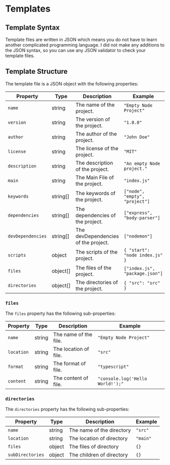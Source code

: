 # Templates

## Template Syntax
Template files are written in JSON which means you do not
have to learn another complicated programming language. I
did not make any additions to the JSON syntax, so you can
use any JSON validator to check your template files.

## Template Structure
The template file is a JSON object with the following
properties:

| Property          | Type     | Description                         | Example                        |
|-------------------|----------|-------------------------------------|--------------------------------|
| `name`            | string   | The name of the project.            | `"Empty Node Project"`         |
| `version`         | string   | The version of the project.         | `"1.0.0"`                      |
| `author`          | string   | The author of the project.          | `"John Doe"`                   |
| `license`         | string   | The license of the project.         | `"MIT"`                        |
| `description`     | string   | The description of the project.     | `"An empty Node project."`     |
| `main`            | string   | The Main File of the project.       | `"index.js"`                   |
| `keywords`        | string[] | The keywords of the project.        | `["node", "empty", "project"]` |
| `dependencies`    | string[] | The dependencies of the project.    | `["express", "body-parser"]`   |
| `devDependencies` | string[] | The devDependencies of the project. | `["nodemon"]`                  |
| `scripts`         | object   | The scripts of the project.         | `{ "start": "node index.js" }` |
| `files`           | object[] | The files of the project.           | `["index.js", "package.json"]` |
| `directories`     | object[] | The directories of the project.     | `{ "src": "src" }`             |

### `files`
The `files` property has the following sub-properties:

| Property   | Type   | Description           | Example                          |
|------------|--------|-----------------------|----------------------------------|
| `name`     | string | The name of the file. | `"Empty Node Project"`           |
| `location` | string | The location of file. | `"src"`                          |
| `format`   | string | The format of file.   | `"typescript"`                   |
| `content`  | string | The content of file.  | `"console.log('Hello World!');"` |

### `directories`
The `directories` property has the following sub-properties:

| Property         | Type   | Description               | Example  |
|------------------|--------|---------------------------|----------|
| `name`           | string | The name of the directory | `"src"`  |
| `location`       | string | The location of directory | `"main"` |
| `files`          | object | The files of directory    | `{}`     |
| `subDirectories` | object | The children of directory | `{}`     |